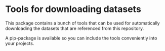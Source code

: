 # Tools for downloading datasets

This package contains a bunch of tools that can be used for automatically downloading the datasets that are referenced from this repository.

A pip-package is available so you can include the tools conveniently into your projects.